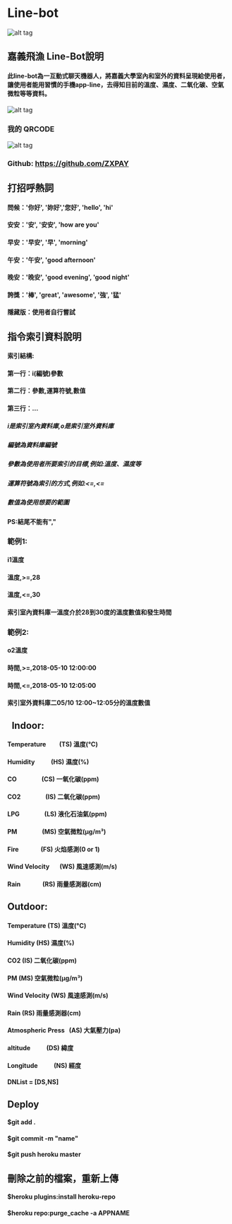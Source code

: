 # Line-bot
![alt tag](https://i.imgur.com/uibqf3M.jpg)

## 嘉義飛漁 Line-Bot說明
#### 此line-bot為一互動式聊天機器人，將嘉義大學室內和室外的資料呈現給使用者，讓使用者能用習慣的手機app-line，去得知目前的溫度、濕度、二氧化碳、空氣微粒等等資料。
![alt tag](https://i.imgur.com/w10BJAF.jpg)

### 我的 QRCODE
![alt tag](https://i.imgur.com/XE8TYCr.png)

### Github: https://github.com/ZXPAY

## 打招呼熱詞
#### 問候：'你好', '妳好','您好', 'hello', 'hi'
#### 安安：'安', '安安', 'how are you'
#### 早安：'早安', '早', 'morning'
#### 午安：'午安', 'good afternoon'
#### 晚安：'晚安', 'good evening', 'good night'
#### 誇獎：'棒', 'great', 'awesome', '強', '猛'
#### 隱藏版：使用者自行嘗試

## 指令索引資料說明
#### 索引結構:
#### 第一行：i(編號)參數
#### 第二行：參數,運算符號,數值
#### 第三行：…
#####  i是索引室內資料庫,o是索引室外資料庫
#####  編號為資料庫編號
#####  參數為使用者所要索引的目標,例如:溫度、濕度等
#####  運算符號為索引的方式,例如:<=,<=
#####  數值為使用想要的範圍
#### PS:結尾不能有","

### 範例1:
#### i1溫度
#### 溫度,>=,28
#### 溫度,<=,30
#### 索引室內資料庫一溫度介於28到30度的溫度數值和發生時間

### 範例2:
#### o2溫度
#### 時間,>=,2018-05-10 12:00:00
#### 時間,<=,2018-05-10 12:05:00
#### 索引室外資料庫二05/10 12:00~12:05分的溫度數值


##   Indoor:
#### Temperature         (TS) 溫度(°C)
#### Humidity            (HS) 濕度(%) 
#### CO                  (CS) 一氧化碳(ppm)
#### CO2                 (IS) 二氧化碳(ppm)
#### LPG                 (LS) 液化石油氣(ppm)
#### PM                  (MS) 空氣微粒(μg/m³)
#### Fire                (FS) 火焰感測(0 or 1)
#### Wind Velocity       (WS) 風速感測(m/s)
#### Rain                (RS) 雨量感測器(cm)

##    Outdoor:
#### Temperature         (TS) 溫度(°C)
#### Humidity            (HS) 濕度(%) 
#### CO2                 (IS) 二氧化碳(ppm)
#### PM                  (MS) 空氣微粒(μg/m³)
#### Wind Velocity       (WS) 風速感測(m/s)
#### Rain                (RS) 雨量感測器(cm)
#### Atmospheric Press   (AS) 大氣壓力(pa)
#### altitude            (DS) 緯度
#### Longitude           (NS) 經度
#### DNList = [DS,NS]


## Deploy
#### $git add .
#### $git commit -m "name"
#### $git push heroku master

## 刪除之前的檔案，重新上傳
#### $heroku plugins:install heroku-repo
#### $heroku repo:purge_cache -a APPNAME



